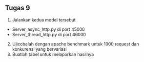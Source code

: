 ## Tugas 9

1. Jalankan kedua model tersebut
+ Server_async_http.py di port 45000
+ Server_thread_http.py di port 46000
2. Ujicobalah dengan apache benchmark untuk 1000 request dan konkurensi yang bervariasi
3. Buatlah tabel untuk melaporkan hasilnya

